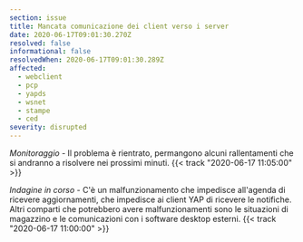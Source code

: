 ```yaml
---
section: issue
title: Mancata comunicazione dei client verso i server
date: 2020-06-17T09:01:30.270Z
resolved: false
informational: false
resolvedWhen: 2020-06-17T09:01:30.289Z
affected:
  - webclient
  - pcp
  - yapds
  - wsnet
  - stampe
  - ced
severity: disrupted
---
```

*Monitoraggio* - Il problema è rientrato, permangono alcuni rallentamenti che si andranno a risolvere nei prossimi minuti. {{< track "2020-06-17 11:05:00" >}}

*Indagine in corso* - C'è un malfunzionamento che impedisce all'agenda di ricevere aggiornamenti, che impedisce ai client YAP di ricevere le notifiche. Altri comparti che potrebbero avere malfunzionamenti sono le situazioni di magazzino e le comunicazioni con i software desktop esterni. {{< track "2020-06-17 11:00:00" >}}
